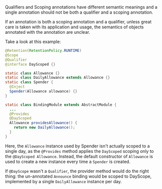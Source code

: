 Qualifiers and Scoping annotations have different semantic meanings and a single
annotation should not be both a qualifier and a scoping annotation.

If an annotation is both a scoping annotation and a qualifier, unless great care
is taken with its application and usage, the semantics of objects annotated with
the annotation are unclear.

Take a look at this example:

```java
@Retention(RetentionPolicy.RUNTIME)
@Scope
@Qualifier
@interface DayScoped {}

static class Allowance {}
static class DailyAllowance extends Allowance {}
static class Spender {
  @Inject
  Spender(Allowance allowance) {}
}

static class BindingModule extends AbstractModule {
  ...
  @Provides
  @DayScoped
  Allowance providesAllowance() {
    return new DailyAllowance();
  }
}
```

Here, the `Allowance` instance used by Spender isn't actually scoped to a single
day, as the `@Provides` method applies the `DayScoped` scoping only to the
`@DayScoped Allowance`. Instead, the default constructor of `Allowance` is used
to create a new instance every time a `Spender` is created.

If `@DayScope` wasn't a `Qualifier`, the provider method would do the right
thing: the un-annotated `Announce` binding would be scoped to DayScope,
implemented by a single `DailyAllowance` instance per day.
